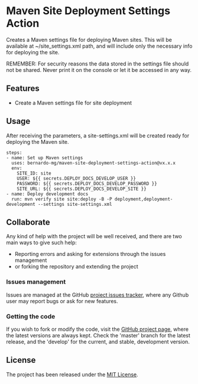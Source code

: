 # Maven Site Deployment Settings Action

Creates a Maven settings file for deploying Maven sites. This will be available at ~/site_settings.xml path, and will include only the necessary info for deploying the site.

REMEMBER: For security reasons the data stored in the settings file should not be shared. Never print it on the console or let it be accessed in any way.

## Features

- Create a Maven settings file for site deployment

## Usage

After receiving the parameters, a site-settings.xml will be created ready for deploying the Maven site.

```
steps:
- name: Set up Maven settings
  uses: bernardo-mg/maven-site-deployment-settings-action@vx.x.x
  env:
    SITE_ID: site
    USER: ${{ secrets.DEPLOY_DOCS_DEVELOP_USER }}
    PASSWORD: ${{ secrets.DEPLOY_DOCS_DEVELOP_PASSWORD }}
    SITE_URL: ${{ secrets.DEPLOY_DOCS_DEVELOP_SITE }}
- name: Deploy development docs
  run: mvn verify site site:deploy -B -P deployment,deployment-development --settings site-settings.xml
```

## Collaborate

Any kind of help with the project will be well received, and there are two main ways to give such help:

- Reporting errors and asking for extensions through the issues management
- or forking the repository and extending the project

### Issues management

Issues are managed at the GitHub [project issues tracker][issues], where any Github user may report bugs or ask for new features.

### Getting the code

If you wish to fork or modify the code, visit the [GitHub project page][scm], where the latest versions are always kept. Check the 'master' branch for the latest release, and the 'develop' for the current, and stable, development version.

## License
The project has been released under the [MIT License][license].

[issues]: https://github.com/Bernardo-MG/deployment-maven-settings-action/issues
[license]: http://www.opensource.org/licenses/mit-license.php
[scm]: http://github.com/Bernardo-MG/deployment-maven-settings-action
